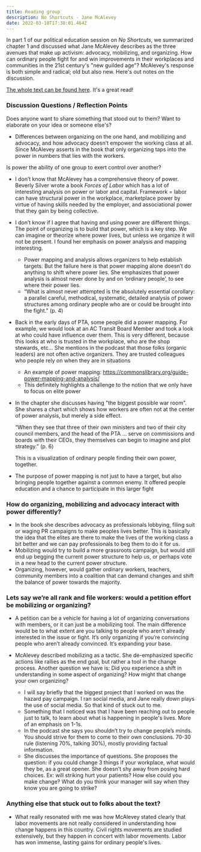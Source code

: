 ```yaml
---
title: Reading group
description: No Shortcuts - Jane McAlevey
date: 2022-03-18T17:38:01.464Z
---
```

In part 1 of our political education session on *No Shortcuts*, we summarized chapter 1 and discussed what Jane McAlevey describes as the three avenues that make up activism: advocacy, mobilizing, and organizing. How can ordinary people fight for and win improvements in their workplaces and communities in the 21st century's "new guilded age"? McAlevey's response is both simple and radical; old but also new. Here's out notes on the discussion.

[The whole text can be found here](http://perpus.univpancasila.ac.id/repository/EBUPT180669.pdf). It's a great read!



### Discussion Questions / Reflection Points

Does anyone want to share something that stood out to them? Want to elaborate on your idea or someone else's? 

* Differences between organizing on the one hand, and mobilizing and advocacy, and how advocacy doesn’t empower the working class at all. Since McAlevey asserts in the book that only organizing taps into the power in numbers that lies with the workers.



Is power the ability of one group to exert control over another? 

* I don’t know that McAlevey has a comprehensive theory of power. Beverly Silver wrote a book *Forces of Labor* which has a lot of interesting analysis on power or labor and capital. Framework = labor can have structural power in the workplace, marketplace power by virtue of having skills needed by the employer, and associational power that they gain by being collective.
* I don’t know if I agree that having and using power are different things. The point of organizing is to build that power, which is a key step. We can imagine or theorize where power lives, but unless we organize it will not be present. I found her emphasis on power analysis and mapping interesting.

  * Power mapping and analysis allows organizers to help establish targets. But the failure here is that power mapping alone doesn’t do anything to shift where power lies. She emphasizes that power analysis is almost never done by and on ‘ordinary people’, to see where their power lies.
  * “What is almost never attempted is the absolutely essential corollary: a parallel careful, methodical, systematic, detailed analysis of power structures among ordinary people who are or could be brought into the fight.” (p. 4)
* Back in the early days of PTA, some people did a power mapping. For example, we would look at an AC Transit Board Member and took a look at who could have influence over them. This is very different, because this looks at who is trusted in the workplace, who are the shop stewards, etc… She mentions in the podcast that those folks (organic leaders) are not often active organizers. They are trusted colleagues who people rely on when they are in situations[](https://commonslibrary.org/guide-power-mapping-and-analysis/)

  * An example of power mapping: <https://commonslibrary.org/guide-power-mapping-and-analysis/>
  * This definitely highlights a challenge to the notion that we only have to focus on elite power
* In the chapter she discusses having "the biggest possible war room". She shares a chart which shows how workers are often not at the center of power analysis, but merely a side effect.

  “When they see that three of their own ministers and two of their city council members, and the head of the PTA … serve on commissions and boards with their CEOs, they themselves can begin to imagine and plot strategy.” (p. 6) 

  This is a visualization of ordinary people finding their own power, together. 
* The purpose of power mapping is not just to have a target, but also bringing people together against a common enemy. It offered people education and a chance to participate in this larger fight



### How do organizing, mobilizing and advocacy interact with power differently?

* In the book she describes advocacy as professionals lobbying, filing suit or waging PR campaigns to make peoples lives better. This is basically the idea that the elites are there to make the lives of the working class a bit better and we can pay professionals to beg them to do it for us.
* Mobilizing would try to build a more grassroots campaign, but would still end up begging the current power structure to help us, or perhaps vote in a new head to the current power structure.
* Organizing, however, would gather ordinary workers, teachers, community members into a coalition that can demand changes and shift the balance of power towards the majority.

### Lets say we’re all rank and file workers: would a petition effort be mobilizing or organizing? 



* A petition can be a vehicle for having a lot of organizing conversations with members, or it can just be a mobilizing tool. The main difference would be to what extent are you talking to people who aren’t already interested in the issue or fight. It’s only organizing if you’re convincing people who aren’t already convinced. It’s expanding your base.  
* McAlevey described mobilizing as a tactic. She de-emphasized specific actions like rallies as the end goal, but rather a tool in the change process. Another question we have is: Did you experience a shift in understanding in some aspect of organizing? How might that change your own organizing?

  * I will say briefly that the biggest project that I worked on was the hazard pay campaign. I ran social media, and Jane really down plays the use of social media. So that kind of stuck out to me.
  * Something that I noticed was that I have been reaching out to people just to talk, to learn about what is happening in people's lives. More of an emphasis on 1-1s.
  * In the podcast she says you shouldn’t try to change people’s minds. You should strive for them to come to their own conclusions. 70-30 rule (listening 70%, talking 30%), mostly providing factual information.
  * She discusses the importance of questions. She proposes the question: if you could change 3 things if your workplace, what would they be, as a great opener. She doesn’t shy away from posing hard choices. Ex: will striking hurt your patients? How else could you make change? What do you think your manager will say when they know you are going to strike? 



### Anything else that stuck out to folks about the text?

* What really resonated with me was how McAlevey stated clearly that labor movements are not really considered in understanding how change happens in this country. Civil rights movements are studied extensively, but they happen in concert with labor movements. Labor has won immense, lasting gains for ordinary people's lives.